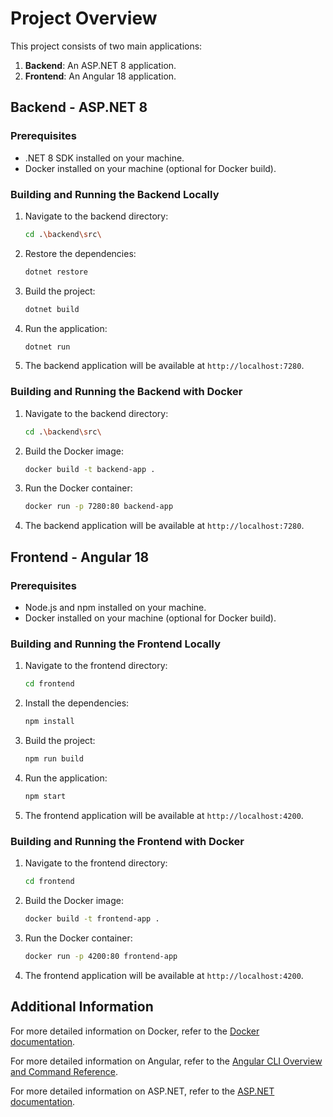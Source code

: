 # Project Overview

This project consists of two main applications:
1. **Backend**: An ASP.NET 8 application.
2. **Frontend**: An Angular 18 application.

## Backend - ASP.NET 8

### Prerequisites

- .NET 8 SDK installed on your machine.
- Docker installed on your machine (optional for Docker build).

### Building and Running the Backend Locally

1. Navigate to the backend directory:
    ```sh
    cd .\backend\src\
    ```

2. Restore the dependencies:
    ```sh
    dotnet restore
    ```

3. Build the project:
    ```sh
    dotnet build
    ```

4. Run the application:
    ```sh
    dotnet run
    ```

5. The backend application will be available at `http://localhost:7280`.

### Building and Running the Backend with Docker

1. Navigate to the backend directory:
    ```sh
    cd .\backend\src\
    ```

2. Build the Docker image:
    ```sh
    docker build -t backend-app .
    ```

3. Run the Docker container:
    ```sh
    docker run -p 7280:80 backend-app
    ```

4. The backend application will be available at `http://localhost:7280`.

## Frontend - Angular 18

### Prerequisites

- Node.js and npm installed on your machine.
- Docker installed on your machine (optional for Docker build).

### Building and Running the Frontend Locally

1. Navigate to the frontend directory:
    ```sh
    cd frontend
    ```

2. Install the dependencies:
    ```sh
    npm install
    ```

3. Build the project:
    ```sh
    npm run build
    ```

4. Run the application:
    ```sh
    npm start
    ```

5. The frontend application will be available at `http://localhost:4200`.

### Building and Running the Frontend with Docker

1. Navigate to the frontend directory:
    ```sh
    cd frontend
    ```

2. Build the Docker image:
    ```sh
    docker build -t frontend-app .
    ```

3. Run the Docker container:
    ```sh
    docker run -p 4200:80 frontend-app
    ```

4. The frontend application will be available at `http://localhost:4200`.

## Additional Information

For more detailed information on Docker, refer to the [Docker documentation](https://docs.docker.com/).

For more detailed information on Angular, refer to the [Angular CLI Overview and Command Reference](https://angular.dev/tools/cli).

For more detailed information on ASP.NET, refer to the [ASP.NET documentation](https://docs.microsoft.com/en-us/aspnet/core/).
